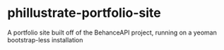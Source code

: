 phillustrate-portfolio-site
===========================

A portfolio site built off of the BehanceAPI project, running on a yeoman bootstrap-less installation
